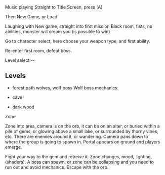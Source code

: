 Music playing
Straight to Title Screen, press (A)

Then New Game, or Load

Laughing
with New game, straight into first mission
Black room, fists, no abilities, monster will cream you (is possible to win)

Go to character select, here choose your weapon type, and first ability.

Re-enter first room, defeat boss.

Level select --

## Levels

* forest path
    wolves, wolf boss
    Wolf boss mechanics:

* cave

* dark wood

Zone

Zone into area, camera is on the orb, it can be on an alter, or buried within a pile of gems, or glowing above a small lake, or surrounded by thorny vines, etc.
There are enemies around it, or wandering.  Camera pans down to where the group is going to spawn in.  Portal appears on ground and players emerge.

Fight your way to the gem and retreive it. Zone changes, mood, lighting, (shaders). A boss can spawn, or zone can be collapsing and you need to run out and
avoid mechanics.  Escape with the orb.

